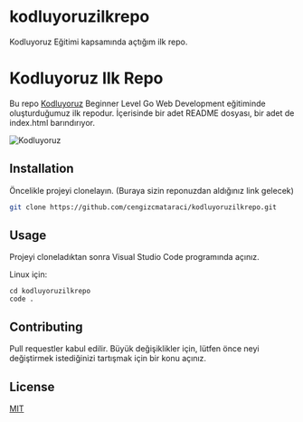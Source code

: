 # kodluyoruzilkrepo
Kodluyoruz Eğitimi kapsamında açtığım ilk repo.

# Kodluyoruz Ilk Repo

Bu repo [Kodluyoruz](https://www.kodluyoruz.org) Beginner Level Go Web Development eğitiminde oluşturduğumuz ilk repodur. İçerisinde bir adet README dosyası, bir adet de index.html barındırıyor.

![Kodluyoruz](https://miro.medium.com/max/2400/2*TZeK0kyHTRHVv3gUi8BtQg.png)

## Installation

Öncelikle projeyi clonelayın. (Buraya sizin reponuzdan aldığınız link gelecek)

```bash
git clone https://github.com/cengizcmataraci/kodluyoruzilkrepo.git
```

## Usage

Projeyi cloneladıktan sonra Visual Studio Code programında açınız.

Linux için:
```linux
cd kodluyoruzilkrepo
code .
```

## Contributing
Pull requestler kabul edilir. Büyük değişiklikler için, lütfen önce neyi değiştirmek istediğinizi tartışmak için bir konu açınız.


## License
[MIT](https://choosealicense.com/licenses/mit/)

